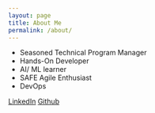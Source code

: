```yaml
---
layout: page
title: About Me
permalink: /about/
---
```


<ul>
<li>Seasoned Technical Program Manager</li>
<li>Hands-On Developer</li>
<li>AI/ ML learner</li>
<li>SAFE Agile Enthusiast</li>
<li>DevOps</li>
</ul> 

[LinkedIn][linkedin]
[Github][github]

[linkedin]: https://www.linkedin.com/in/veerappanmanivasagam/
[github]: https://github.com/vmanivasagam